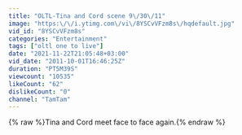 ```yaml
---
title: "OLTL-Tina and Cord scene 9\/30\/11"
image: "https:\/\/i.ytimg.com\/vi\/8YSCvVFzm8s\/hqdefault.jpg"
vid_id: "8YSCvVFzm8s"
categories: "Entertainment"
tags: ["oltl one to live"]
date: "2021-11-22T21:05:48+03:00"
vid_date: "2011-10-01T16:46:25Z"
duration: "PT5M39S"
viewcount: "10535"
likeCount: "62"
dislikeCount: "0"
channel: "TamTam"
---
```

{% raw %}Tina and Cord meet face to face again.{% endraw %}
